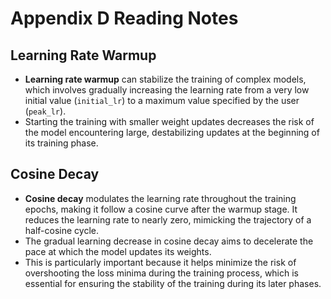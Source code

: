 # Appendix D Reading Notes

## Learning Rate Warmup
- **Learning rate warmup** can stabilize the training of complex models, which involves gradually increasing the learning rate from a very low initial value (`initial_lr`) to a maximum value specified by the user (`peak_lr`). 
- Starting the training with smaller weight updates decreases the risk of the model encountering large, destabilizing updates at the beginning of its training phase.

## Cosine Decay
- **Cosine decay** modulates the learning rate throughout the training epochs, making it follow a cosine curve after the warmup stage. It reduces the learning rate to nearly zero, mimicking the trajectory of a half-cosine cycle. 
- The gradual learning decrease in cosine decay aims to decelerate the pace at which the model updates its weights.
- This is particularly important because it helps minimize the risk of overshooting the loss minima during the training process, which is essential for ensuring the stability of the training during its later phases.